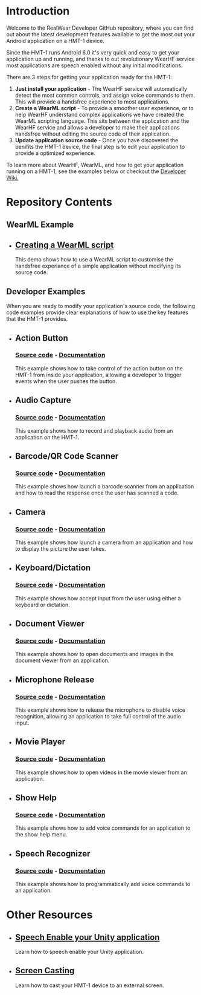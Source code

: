 # Introduction

Welcome to the RealWear Developer GitHub repository, where you can find out about the latest development features available to get the most out your Android application on a HMT-1 device.

Since the HMT-1 runs Android 6.0 it's very quick and easy to get your application up and running, and thanks to out revolutionary WearHF service most applications are speech enabled without any initial modifications. 

There are 3 steps for getting your application ready for the HMT-1:

1. **Just install your application** - The WearHF service will automatically detect the most common controls, and assign voice commands to them. This will provide a handsfree experience to most applications.
1. **Create a WearML script** - To provide a smoother user experience, or to help WearHF understand complex applications we have created the WearML scripting language. This sits between the application and the WearHF service and allows a developer to make their applications handsfree without editing the source code of their application. 
1. **Update application source code** - Once you have discovered the benifits the HMT-1 device, the final step is to edit your application to provide a optimized experience.

To learn more about WearHF, WearML, and how to get your application running on a HMT-1, see the examples below or checkout the [Developer Wiki.](https://github.com/realwear/Developer-Examples/wiki)

# Repository Contents

  ## WearML Example
  - ## [Creating a WearML script](https://github.com/realwear/Developer-Examples/wiki/WearML-Example)
    This demo shows how to use a WearML script to customise the handsfree experiance of a simple application without modifying its source code.

  ## Developer Examples

  When you are ready to modify your application's source code, the following code examples provide clear explanations of how to use the key features that the HMT-1 provides.

  - ## Action Button
    ### [Source code](https://github.com/realwear/Developer-Examples/blob/master/Developer-Examples/hmt1developerexamples/src/main/java/com/realwear/hmt1developerexamples/ActionButtonActivity.java) - [Documentation](https://github.com/realwear/Developer-Examples/wiki/Action-Button)    
    This example shows how to take control of the action button on the HMT-1 from inside your application, allowing a developer to trigger events when the user pushes the button.
  - ## Audio Capture
    ### [Source code](https://github.com/realwear/Developer-Examples/blob/master/Developer-Examples/hmt1developerexamples/src/main/java/com/realwear/hmt1developerexamples/AudioCaptureActivity.java) - [Documentation](https://github.com/realwear/Developer-Examples/wiki/Audio-Capture)
    This example shows how to record and playback audio from an application on the HMT-1.
  - ## Barcode/QR Code Scanner
    ### [Source code](https://github.com/realwear/Developer-Examples/blob/master/Developer-Examples/hmt1developerexamples/src/main/java/com/realwear/hmt1developerexamples/BarcodeActivity.java) - [Documentation](https://github.com/realwear/Developer-Examples/wiki/Barcode-API)    
    This example shows how launch a barcode scanner from an application and how to read the response once the user has scanned a code.
  - ## Camera
     ### [Source code](https://github.com/realwear/Developer-Examples/blob/master/Developer-Examples/hmt1developerexamples/src/main/java/com/realwear/hmt1developerexamples/CameraActivity.java) - [Documentation](https://github.com/realwear/Developer-Examples/wiki/Camera-API)
    This example shows how launch a camera from an application and how to display the picture the user takes.
  - ## Keyboard/Dictation
    ### [Source code](https://github.com/realwear/Developer-Examples/blob/master/Developer-Examples/hmt1developerexamples/src/main/java/com/realwear/hmt1developerexamples/DictationActivity.java) - [Documentation](https://github.com/realwear/Developer-Examples/wiki/Keyboard-Dictation-Input)
    This example shows how accept input from the user using either a keyboard or dictation.
  - ## Document Viewer
    ### [Source code](https://github.com/realwear/Developer-Examples/blob/master/Developer-Examples/hmt1developerexamples/src/main/java/com/realwear/hmt1developerexamples/DocumentActivity.java) - [Documentation](https://github.com/realwear/Developer-Examples/wiki/Document-Viewer-API)
    This example shows how to open documents and images in the document viewer from an application.
  - ## Microphone Release
    ### [Source code](https://github.com/realwear/Developer-Examples/blob/master/Developer-Examples/hmt1developerexamples/src/main/java/com/realwear/hmt1developerexamples/MicrophoneReleaseActivity.java) - [Documentation](https://github.com/realwear/Developer-Examples/wiki/Microphone-Release)
    This example shows how to release the microphone to disable voice recognition, allowing an application to take full control of the audio input.
  - ## Movie Player
    ### [Source code](https://github.com/realwear/Developer-Examples/blob/master/Developer-Examples/hmt1developerexamples/src/main/java/com/realwear/hmt1developerexamples/MovieActivity.java) - [Documentation](https://github.com/realwear/Developer-Examples/wiki/Movie-Player-API)
    This example shows how to open videos in the movie viewer from an application.
  - ## Show Help
    ### [Source code](https://github.com/realwear/Developer-Examples/blob/master/Developer-Examples/hmt1developerexamples/src/main/java/com/realwear/hmt1developerexamples/ShowHelpActivity.java) - [Documentation](https://github.com/realwear/Developer-Examples/wiki/Show-Help)
    This example shows how to add voice commands for an application to the show help menu.
  - ## Speech Recognizer
    ### [Source code](https://github.com/realwear/Developer-Examples/blob/master/Developer-Examples/hmt1developerexamples/src/main/java/com/realwear/hmt1developerexamples/SpeechRecognizerActivity.java) - [Documentation](https://github.com/realwear/Developer-Examples/wiki/Speech-Recognizer)
    This example shows how to programmatically add voice commands to an application. 

# Other Resources

  - ## [Speech Enable your Unity application](https://github.com/realwear/Unity-Plugin/wiki)
     Learn how to speech enable your Unity application.
  - ## [Screen Casting](https://github.com/realwear/Developer-Examples/wiki/Screen-Casting)
    Learn how to cast your HMT-1 device to an external screen.